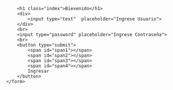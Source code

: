 <!DOCTYPE html>
<html>
<head>
    <meta name="viewport" content="width=device-width, initial-scale=1.0">
    <meta charset="utf-8">
    <link rel="stylesheet" type="text/css" href="estilos.css">
    <title>Inicio</title>
</head>
<body  class="res">
    <form action="responsive.html" class="form">

        <h1 class="index">Bievenido</h1>
        <div>
            <input type="text"  placeholder="Ingrese Usuario">
        </div>
        <br>
        <input type="password" placeholder="Ingrese Contraseña">
        <br>
        <button type="submit">
            <span id="span1"></span>
            <span id="span2"></span>
            <span id="span3"></span>
            <span id="span4"></span>
            Ingresar
        </button>
    </form>
</body>
</html>
